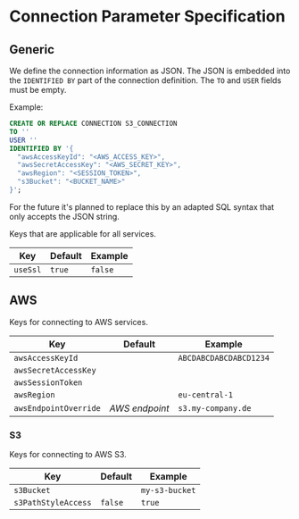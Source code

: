 # Connection Parameter Specification

## Generic

We define the connection information as JSON. The JSON is embedded into the `IDENTIFIED BY` part of the connection definition. The `TO` and `USER` fields must be empty.

Example:

```sql
CREATE OR REPLACE CONNECTION S3_CONNECTION
TO ''
USER ''
IDENTIFIED BY '{
  "awsAccessKeyId": "<AWS_ACCESS_KEY>",
  "awsSecretAccessKey": "<AWS_SECRET_KEY>",
  "awsRegion": "<SESSION_TOKEN>",
  "s3Bucket": "<BUCKET_NAME>"
}';
```

For the future it's planned to replace this by an adapted SQL syntax that only accepts the JSON string.

Keys that are applicable for all services.

| Key      | Default | Example |
|----------|---------|---------|
| `useSsl` | `true`  | `false` |

## AWS

Keys for connecting to AWS services.

| Key                   | Default        | Example                |
|-----------------------|----------------|------------------------|
| `awsAccessKeyId`      |                | `ABCDABCDABCDABCD1234` |
| `awsSecretAccessKey`  |                |                        |
| `awsSessionToken`     |                |                        |
| `awsRegion`           |                | `eu-central-1`         |
| `awsEndpointOverride` | _AWS endpoint_ | `s3.my-company.de`     |

### S3

Keys for connecting to AWS S3.

| Key                 | Default | Example        |
|---------------------|---------|----------------|
| `s3Bucket`          |         | `my-s3-bucket` |
| `s3PathStyleAccess` | `false` | `true`         |
